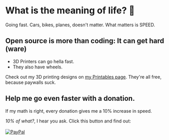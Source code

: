 # What is the meaning of life? 🤔
Going fast. Cars, bikes, planes, doesn't matter. What matters is SPEED.

## Open source is more than coding: It can get hard (ware)
* 3D Printers can go hella fast.
* They also have wheels.

Check out my 3D printing designs on [my Printables page](https://www.printables.com/@Emenesu_1918008). They're all free, because paywalls suck.

## Help me go even faster with a donation.
If my math is right, every donation gives me a 10% increase in speed.

*10% of what?*, I hear you ask. Click this button and find out:<br><br>
[![PayPal](https://img.shields.io/badge/PayPal-00457C?style=for-the-badge&logo=paypal&logoColor=white)](https://www.paypal.com/donate/?hosted_button_id=KC2MJRWFXUQ88)
